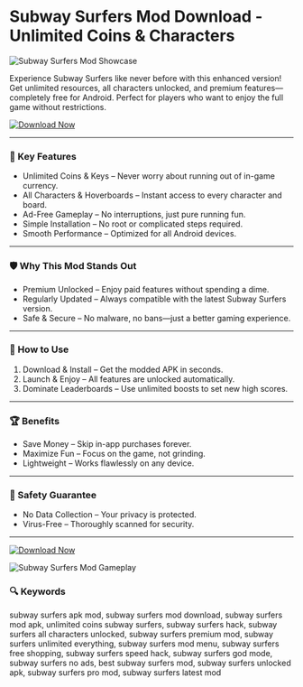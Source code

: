# Subway Surfers Mod Download - Unlimited Coins & Characters  

![Subway Surfers Mod Showcase](https://i.ytimg.com/vi/gfRpjmLGZLQ/maxresdefault.jpg)  

Experience Subway Surfers like never before with this enhanced version! Get unlimited resources, all characters unlocked, and premium features—completely free for Android. Perfect for players who want to enjoy the full game without restrictions.  

[![Download Now](https://img.shields.io/badge/🔽_DOWNLOAD_FULL_VERSION_🔽-brightgreen?style=for-the-badge&logo=android&logoColor=white)](#) 

---

### 🎯 Key Features  

- Unlimited Coins & Keys – Never worry about running out of in-game currency.  
- All Characters & Hoverboards – Instant access to every character and board.  
- Ad-Free Gameplay – No interruptions, just pure running fun.  
- Simple Installation – No root or complicated steps required.  
- Smooth Performance – Optimized for all Android devices.  

---

### 🛡 Why This Mod Stands Out  

- Premium Unlocked – Enjoy paid features without spending a dime.  
- Regularly Updated – Always compatible with the latest Subway Surfers version.  
- Safe & Secure – No malware, no bans—just a better gaming experience.  

---

### 🧪 How to Use  

1. Download & Install – Get the modded APK in seconds.  
2. Launch & Enjoy – All features are unlocked automatically.  
3. Dominate Leaderboards – Use unlimited boosts to set new high scores.  

---

### 🏆 Benefits  

- Save Money – Skip in-app purchases forever.  
- Maximize Fun – Focus on the game, not grinding.  
- Lightweight – Works flawlessly on any device.  

---

### 🔐 Safety Guarantee  

- No Data Collection – Your privacy is protected.  
- Virus-Free – Thoroughly scanned for security.  

---

[![Download Now](https://img.shields.io/badge/🔽_DOWNLOAD_FULL_VERSION_🔽-brightgreen?style=for-the-badge&logo=android&logoColor=white)](#) 

![Subway Surfers Mod Gameplay](https://i.ytimg.com/vi/g-R3BOSu_ks/maxresdefault.jpg)  

### 🔍 Keywords  

subway surfers apk mod, subway surfers mod download, subway surfers mod apk, unlimited coins subway surfers, subway surfers hack, subway surfers all characters unlocked, subway surfers premium mod, subway surfers unlimited everything, subway surfers mod menu, subway surfers free shopping, subway surfers speed hack, subway surfers god mode, subway surfers no ads, best subway surfers mod, subway surfers unlocked apk, subway surfers pro mod, subway surfers latest mod
